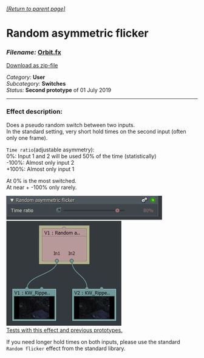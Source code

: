 ﻿*[[Return to parent page]](../../../README.md)*  

# Random asymmetric flicker

### *Filename:* <a href="RandomFlickerB1.2.fx" download>Orbit.fx</a> 
[Download as zip-file](RandomFlickerB1.2.zip)

*Category:* **User**  
*Subcategory:* **Switches**  
*Status:* **Second prototype** of 01 July 2019  


--------------------------------------------------------------------------

### Effect description: 
Does a pseudo random switch between two inputs.  
In the standard setting, very short hold times on the second input (often only one frame).   
  
`Time ratio`(adjustable asymmetry):  
0%: Input 1 and 2 will be used 50% of the time (statistically)  
-100%: Almost only input 2  
+100%: Almost only input 1  
  
At 0% is the most switched.  
At near + -100% only rarely.  
  
![](IMG/img1.jpg)  
![](IMG/img2.jpg)  
<a href="https://www.lwks.com/index.php?option=com_kunena&func=view&catid=7&id=200836&Itemid=81" target="blank">Tests with this effect and previous prototypes.</a>  

If you need longer hold times on both inputs, please use the standard `Random flicker` effect from the standard library.
